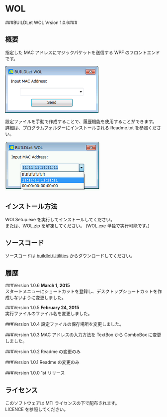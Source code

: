 # WOL

###BUILDLet WOL Vrsion 1.0.6###

## 概要
指定した MAC アドレスにマジックパケットを送信する WPF のフロントエンドです。  

![Screenshot](/images/WOL.png "Screenshot")

設定ファイルを手動で作成することで、履歴機能を使用することができます。  
詳細は、プログラムフォルダーにインストールされる Readme.txt を参照ください。

![History](/images/WOL_History.png "履歴機能")


## インストール方法
WOLSetup.exe を実行してインストールしてください。  
または、WOL.zip を解凍してください。 (WOL.exe 単独で実行可能です。)


## ソースコード
ソースコードは [buildlet/Utilities](https://github.com/buildlet/Utilities "buildlet/Utilities") からダウンロードしてください。


## 履歴

###Version 1.0.6
**March 1, 2015**  
スタートメニューにショートカットを登録し、デスクトップショートカットを作成しないように変更しました。

###Version 1.0.5
**February 24, 2015**  
実行ファイルのファイル名を変更しました。

###Version 1.0.4
設定ファイルの保存場所を変更しました。

###Version 1.0.3
MAC アドレスの入力方法を TextBox から ComboBox に変更しました。

###Version 1.0.2
Readme の変更のみ

###Version 1.0.1
Readme の変更のみ

###Version 1.0.0
1st リリース


## ライセンス
このソフトウェアは MTI ライセンスの下で配布されます。  
LICENCE を参照してください。
